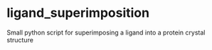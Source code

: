 # ligand_superimposition
Small python script for superimposing a ligand into a protein crystal structure
